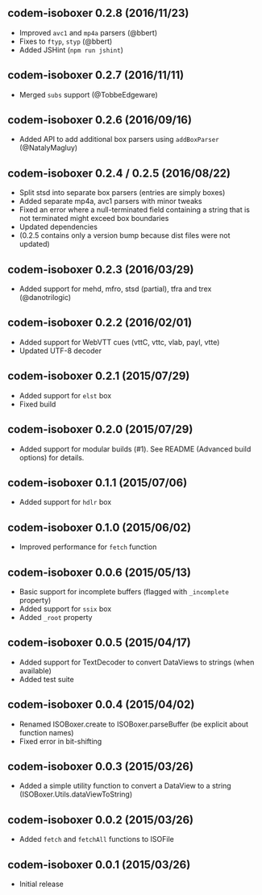 ## codem-isoboxer 0.2.8 (2016/11/23) ##

* Improved `avc1` and `mp4a` parsers (@bbert)
* Fixes to `ftyp`, `styp` (@bbert)
* Added JSHint (`npm run jshint`)

## codem-isoboxer 0.2.7 (2016/11/11) ##

* Merged `subs` support (@TobbeEdgeware)

## codem-isoboxer 0.2.6 (2016/09/16) ##

* Added API to add additional box parsers using `addBoxParser` (@NatalyMagluy)

## codem-isoboxer 0.2.4 / 0.2.5 (2016/08/22) ##

* Split stsd into separate box parsers (entries are simply boxes)
* Added separate mp4a, avc1 parsers with minor tweaks
* Fixed an error where a null-terminated field containing a string that is not terminated might exceed box boundaries
* Updated dependencies
* (0.2.5 contains only a version bump because dist files were not updated)

## codem-isoboxer 0.2.3 (2016/03/29) ##

* Added support for mehd, mfro, stsd (partial), tfra and trex (@danotrilogic)

## codem-isoboxer 0.2.2 (2016/02/01) ##

* Added support for WebVTT cues (vttC, vttc, vlab, payl, vtte)
* Updated UTF-8 decoder

## codem-isoboxer 0.2.1 (2015/07/29) ##

* Added support for `elst` box
* Fixed build

## codem-isoboxer 0.2.0 (2015/07/29) ##

* Added support for modular builds (#1). See README (Advanced build options) for details.

## codem-isoboxer 0.1.1 (2015/07/06) ##

* Added support for `hdlr` box

## codem-isoboxer 0.1.0 (2015/06/02) ##

* Improved performance for `fetch` function

## codem-isoboxer 0.0.6 (2015/05/13) ##

* Basic support for incomplete buffers (flagged with `_incomplete` property)
* Added support for `ssix` box
* Added `_root` property

## codem-isoboxer 0.0.5 (2015/04/17) ##

* Added support for TextDecoder to convert DataViews to strings (when available)
* Added test suite

## codem-isoboxer 0.0.4 (2015/04/02) ##

* Renamed ISOBoxer.create to ISOBoxer.parseBuffer (be explicit about function names)
* Fixed error in bit-shifting

## codem-isoboxer 0.0.3 (2015/03/26) ##

* Added a simple utility function to convert a DataView to a string (ISOBoxer.Utils.dataViewToString)

## codem-isoboxer 0.0.2 (2015/03/26) ##

* Added `fetch` and `fetchAll` functions to ISOFile

## codem-isoboxer 0.0.1 (2015/03/26) ##

* Initial release
